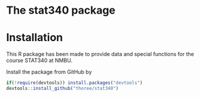 The stat340 package
================

# Installation

This R package has been made to provide data and special functions for
the course STAT340 at NMBU.

Install the package from GitHub by

``` r
if(!require(devtools)) install.packages("devtools")
devtools::install_github("thoree/stat340")
```
